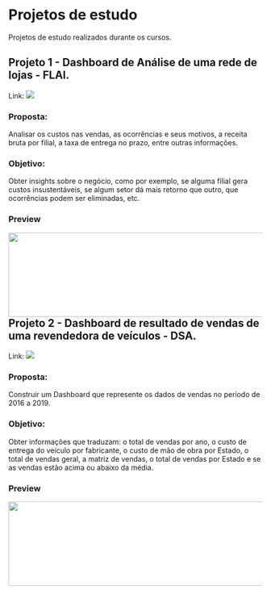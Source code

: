 # Projetos de estudo
Projetos de estudo realizados durante os cursos.

## Projeto 1 - Dashboard de Análise de uma rede de lojas - FLAI.

Link: <a href="https://app.powerbi.com/view?r=eyJrIjoiYzUzYTk5OTQtYWNiMS00OGE5LTgyMDItZDhhY2VjODY2ZWZiIiwidCI6ImJiYmZhMzgwLTQyNTMtNDhkMi04ZWFhLWZmMDJjZTQ5ODU5ZiJ9&pageName=ReportSection" target="_blank"><img src="https://img.shields.io/badge/PowerBI-F2C811?style=for-the-badge&logo=Power%20BI&logoColor=white" target="_blank"></a>

### Proposta: 
Analisar os custos nas vendas, as ocorrências e seus motivos, a receita bruta por filial, a taxa de entrega no prazo, entre outras informações. 

### Objetivo: 
Obter insights sobre o negócio, como por exemplo, se alguma filial gera custos insustentáveis, se algum setor dá mais retorno que outro, que ocorrências podem ser eliminadas, etc.

### Preview
<img align="left" width="597" height="167" src="https://user-images.githubusercontent.com/90691653/134817644-f7d97d8b-49f9-4f86-a470-e726136c98a0.png">
 
 

## Projeto 2 - Dashboard de resultado de vendas de uma revendedora de veículos - DSA.

Link: <a href="https://app.powerbi.com/view?r=eyJrIjoiNTE1ZTdiMjItNGIxOC00Mzg1LTg5NzItMTM2YTcwNmI3OGYzIiwidCI6ImJiYmZhMzgwLTQyNTMtNDhkMi04ZWFhLWZmMDJjZTQ5ODU5ZiJ9" target="_blank"><img src="https://img.shields.io/badge/PowerBI-F2C811?style=for-the-badge&logo=Power%20BI&logoColor=white" target="_blank"></a>

### Proposta: 
Construir um Dashboard que represente os dados de vendas no período de 2016 a 2019.

### Objetivo: 
Obter informações que traduzam: o total de vendas por ano, o custo de entrega do veículo por fabricante, o custo de mão de obra por Estado, o total de vendas geral, a matriz de vendas, o total de vendas por Estado e se as vendas estão acima ou abaixo da média.

### Preview
<img align="left" width="597" height="167" src="![dash vendas veiculos](https://user-images.githubusercontent.com/90691653/136781479-1999ece8-5fbe-448b-a5f7-2b3fca76e1ce.jpg)">
